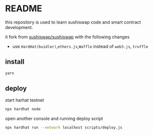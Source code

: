 # README
this repository is used to learn sushiswap code and smart contract development.

it fork from [sushiswap/sushiswap](#https://github.com/sushiswap/sushiswap) with the following changes

* use `HardHat(buidler)`,`ethers.js`,`Waffle` instead of `web3.js`, `truffle`


## install
```bash
yarn
```

## deploy
start harhat testnet
```bash
npx hardhat node
```

open another console and running deploy script
```bash
npx hardhat run --network localhost scripts/deploy.js
```
